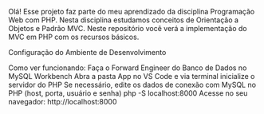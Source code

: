 Olá! Esse projeto faz parte do meu aprendizado da disciplina Programação Web com PHP. 
Nesta disciplina estudamos conceitos de Orientação a Objetos e Padrão MVC. 
Neste repositório você verá a implementação do MVC em PHP com os recursos básicos.

Configuração do Ambiente de Desenvolvimento

Como ver funcionando:
Faça o Forward Engineer do Banco de Dados no MySQL Workbench
Abra a pasta App no VS Code e via terminal inicialize o servidor do PHP
Se necessário, edite os dados de conexão com MySQL no PHP (host, porta, usuário e senha)
php -S localhost:8000
Acesse no seu navegador: http://localhost:8000

